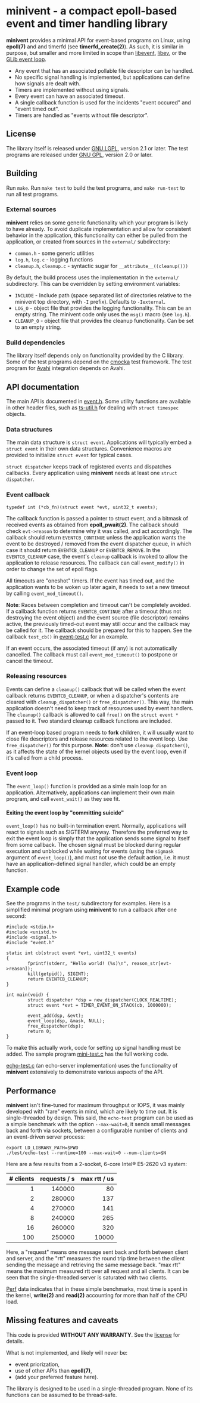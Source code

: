 # minivent - a compact epoll-based event and timer handling library

**minivent** provides a minimal API for event-based programs on Linux, using
**epoll(7)** and and timerfd (see **timerfd_create(2)**). As such, it is
similar in purpose, but smaller and more limited in scope than
[libevent](https://libevent.org), [libev](http://software.schmorp.de/pkg/libev.html), or the
[GLib event loop](https://developer.gnome.org/glib/stable/glib-The-Main-Event-Loop.html).

 * Any event that has an associated pollable file descriptor can be handled.
 * No specific signal handling is implemented, but applications can define
   how signals are dealt with.
 * Timers are implemented without using signals.
 * Every event can have an associated timeout.
 * A single callback function is used for the incidents "event occured" and
   "event timed out".
 * Timers are handled as "events without file descriptor".

## License

The library itself is released under [GNU LGPL](LICENSE.txt), version 2.1 or later. 
The test programs are released under [GNU GPL](LICENSE.test.txt), version 2.0 or later.

## Building

Run `make`. Run `make test` to build the test programs, and `make run-test` to
run all test programs.

### External sources

**minivent** relies on some generic functionality which your program is
likely to have already. To avoid duplicate implementation and allow for
consistent behavior in the application, this functionality can either be
pulled from the application, or created from sources in the `external/`
subdirectory:

 * `common.h` - some generic utilities
 * `log.h`, `log.c` - logging functions
 * `cleanup.h`, `cleanup.c` - syntactic sugar for `__attribute__((cleanup()))`
 
By default, the build process uses the implementation in the `external/`
subdirectory. This can be overridden by setting environment variables:

 * `INCLUDE` - Include path (space separated list of directories relative to
   the minivent top directory, with `-I` prefix). Defaults to `-Iexternal`.
 * `LOG_O` - object file that provides the logging functionality. This can be
   an empty string. The minivent code only uses the `msg()` macro (see `log.h`).
 * `CLEANUP_O` - object file that provides the cleanup functionality. Can be
   set to an empty string.

### Build dependencies

The library itself depends only on functionality provided by the C
library. Some of the test programs depend on the [cmocka](https://cmocka.org/)
test framework. The test program for [Avahi](https://www.avahi.org/)
integration depends on Avahi.

## API documentation

The main API is documented in [event.h](event.h). Some utility functions are
available in other header files, such as [ts-util.h](ts-util.h) for dealing
with `struct timespec` objects.

### Data structures

The main data structure is `struct event`. Applications will typically embed a
`struct event` in their own data structures. Convenience macros are
provided to initialize `struct event` for typical cases.

`struct dispatcher` keeps track of registered events and dispatches
callbacks. Every application using **minivent** needs at least one `struct dispatcher`.

### Event callback

```
typedef int (*cb_fn)(struct event *evt, uint32_t events);
```

The callback function is passed a pointer to struct event, and a
bitmask of received events as obtained from **epoll_pwait(2)**. The callback
should check `evt->reason` to determine why it was called, and act
accordingly. The callback should return `EVENTCB_CONTINUE` unless the
application wants the event to be destroyed / removed from the event
dispatcher queue, in which case it should return `EVENTCB_CLEANUP` or
`EVENTCB_REMOVE`. In the `EVENTCB_CLEANUP` case, the event's `cleanup`
callback is invoked to allow the application to release resources.
The callback can call `event_modify()` in order to change the set of
epoll flags.

All timeouts are "oneshot" timers. If the event has timed out, and the
application wants to be woken up later again, it needs to set a new timeout
by calling `event_mod_timeout()`.

**Note**: Races between completion and timeout can't be completely avoided.
If a callback function returns `EVENTCB_CONTINUE` after a timeout (thus not
destroying the event object) and the event source (file descriptor) remains
active, the previously timed-out event may still occur and the callback may
be called for it. The callback should be prepared for this to happen.
See the callback `test_cb()` in [event-test.c](test/event-test.c)
for an example.

If an event occurs, the associated timeout (if any) is not
automatically cancelled. The callback must call `event_mod_timeout()` to
postpone or cancel the timeout.

### Releasing resources

Events can define a `cleanup()` callback that will be called when the event
callback returns `EVENTCB_CLEANUP`, or when a dispatcher's contents are
cleared with `cleanup_dispatcher()` or `free_dispatcher()`. This way, the
main application doesn't need to keep track of resources used by event
handlers. The `cleanup()` callback is allowed to call `free()` on the  `struct event *`
passed to it. Two standard cleanup callback functions are included.

If an event-loop based program needs to **fork** children, it will usually want
to close file descriptors and release resources related to the event loop.
Use `free_dispatcher()` for this purpose. **Note:** don't use
`cleanup_dispatcher()`, as it affects the state of the kernel objects used
by the event loop, even if it's called from a child process.

### Event loop

The `event_loop()` function is provided as a simle main loop for an
application. Alternatively, applications can implement their own main
program, and call `event_wait()` as they see fit.

#### Exiting the event loop by "committing suicide"

`event_loop()` has no built-in termination event. Normally, applications will
react to signals such as SIGTERM anyway. Therefore the preferred way to exit
the event loop is simply that the application sends some signal to itself
from some callback.
The chosen signal must be blocked during regular execution and unblocked
while waiting for events (using the `sigmask` argument of `event_loop()`),
and must not use the default action, i.e. it must have an
application-defined signal handler, which could be an empty function.

## Example code

See the programs in the `test/` subdirectory for
examples. Here is a simplified minimal program using **minivent** to run a
callback after one second:

    #include <stdio.h>
    #include <unistd.h>
    #include <signal.h>
    #include "event.h"
    
    static int cb(struct event *evt, uint32_t events)
    {
            fprintf(stderr, "Hello world! (%s)\n", reason_str[evt->reason]);
            kill(getpid(), SIGINT);
            return EVENTCB_CLEANUP;
    }
    
    int main(void) {
            struct dispatcher *dsp = new_dispatcher(CLOCK_REALTIME);
            struct event *evt = TIMER_EVENT_ON_STACK(cb, 1000000);
    
            event_add(dsp, &evt);
            event_loop(dsp, &mask, NULL);
            free_dispatcher(dsp);
			return 0;
    }

To make this actually work, code for setting up signal handling must be added.
The sample program [mini-test.c](test/mini-test.c) has the full working code.

[echo-test.c](test/echo-test.c) (an echo-server implementation) uses the
functionality of **minivent** extensively to demonstrate various aspects
of the API.

## Performance

**minivent** isn't fine-tuned for maximum throughput or IOPS, it was mainly developed
with "rare" events in mind, which are likely to time out. It is
single-threaded by design. This said, the `echo-test` program can be used as a
simple benchmark with the option `--max-wait=0`, it sends small messages back
and forth via sockets, between a configurable number of clients and an
event-driven server process:

    export LD_LIBRARY_PATH=$PWD
    ./test/echo-test --runtime=100 --max-wait=0 --num-clients=$N

Here are a few results from a 2-socket, 6-core Intel® E5-2620 v3 system:

| # clients | requests / s | max rtt / us |
|----------:|-------------:|-------------:|
| 1         |       140000 |           80 |
| 2         |       280000 |          137 |
| 4         |       270000 |          141 |
| 8         |       240000 |          265 |
| 16        |       260000 |          320 |
| 100       |       250000 |        10000 |

Here, a "request" means one message sent back and forth between client and
server, and the "rtt" measures the round trip time between the client sending
the message and retrieving the same message back. "max rtt" means the maximum
measured rtt over all request and all clients. It can be seen that the
single-threaded server is saturated with two clients.

[Perf](https://perf.wiki.kernel.org/index.php/Main_Page) data indicates that
in these simple benchmarks, most time is spent in the kernel, **write(2)** and
**read(2)** accounting for more than half of the CPU load.

## Missing features and caveats

This code is provided **WITHOUT ANY WARRANTY**. See the [license](LICENSE.txt) for details.

What is not implemented, and likely will never be:

 * event priorization,
 * use of other APIs than **epoll(7)**,
 * (add your preferred feature here).

The library is designed to be used in a single-threaded program. None of its
functions can be assumed to be thread-safe.
